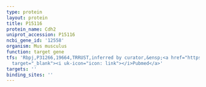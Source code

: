 ```yaml
---
type: protein
layout: protein
title: P15116
protein_name: Cdh2
uniprot_accession: P15116
ncbi_gene_id: '12558'
organism: Mus musculus
function: target gene
tfs: 'Rbpj,P31266,19664,TRRUST,inferred by curator,&ensp;<a href="https://www.ncbi.nlm.nih.gov/pubmed/?term=21397841%5Buid%5D"
  target="_blank"><i uk-icon="icon: link"></i>Pubmed</a>'
targets: ''
binding_sites: ''
---
```

